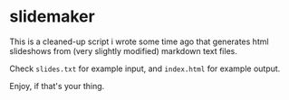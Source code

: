 # slidemaker

This is a cleaned-up script i wrote some time ago that generates html
slideshows from (very slightly modified) markdown text files.

Check `slides.txt` for example input, and `index.html` for example
output.

Enjoy, if that's your thing.
